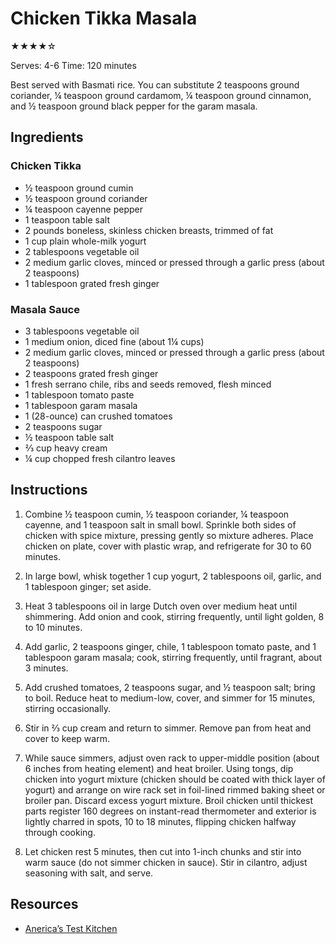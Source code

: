 # Chicken Tikka Masala

★★★★☆

Serves: 4-6
Time: 120 minutes

Best served with Basmati rice. You can substitute 2 teaspoons ground coriander, ¼ teaspoon ground cardamom, ¼ teaspoon ground cinnamon, and ½ teaspoon ground black pepper for the garam masala.

## Ingredients

### Chicken Tikka

* ½ teaspoon ground cumin
* ½ teaspoon ground coriander
* ¼ teaspoon cayenne pepper
* 1 teaspoon table salt
* 2 pounds boneless, skinless chicken breasts, trimmed of fat
* 1 cup plain whole-milk yogurt
* 2 tablespoons vegetable oil
* 2 medium garlic cloves, minced or pressed through a garlic press (about 2 teaspoons)
* 1 tablespoon grated fresh ginger

### Masala Sauce

* 3 tablespoons vegetable oil
* 1 medium onion, diced fine (about 1¼ cups)
* 2 medium garlic cloves, minced or pressed through a garlic press (about 2 teaspoons)
* 2 teaspoons grated fresh ginger
* 1 fresh serrano chile, ribs and seeds removed, flesh minced
* 1 tablespoon tomato paste
* 1 tablespoon garam masala
* 1 (28-ounce) can crushed tomatoes
* 2 teaspoons sugar
* ½ teaspoon table salt
* ⅔ cup heavy cream
* ¼ cup chopped fresh cilantro leaves

## Instructions

1. Combine ½ teaspoon cumin, ½ teaspoon coriander, ¼ teaspoon cayenne, and 1 teaspoon salt in small bowl. Sprinkle both sides of chicken with spice mixture, pressing gently so mixture adheres. Place chicken on plate, cover with plastic wrap, and refrigerate for 30 to 60 minutes.

2. In large bowl, whisk together 1 cup yogurt, 2 tablespoons oil, garlic, and 1 tablespoon ginger; set aside.

3. Heat 3 tablespoons oil in large Dutch oven over medium heat until shimmering. Add onion and cook, stirring frequently, until light golden, 8 to 10 minutes.

4. Add garlic, 2 teaspoons ginger, chile, 1 tablespoon tomato paste, and 1 tablespoon garam masala; cook, stirring frequently, until fragrant, about 3 minutes.

5. Add crushed tomatoes, 2 teaspoons sugar, and ½ teaspoon salt; bring to boil. Reduce heat to medium-low, cover, and simmer for 15 minutes, stirring occasionally.

6. Stir in ⅔ cup cream and return to simmer. Remove pan from heat and cover to keep warm.

7. While sauce simmers, adjust oven rack to upper-middle position (about 6 inches from heating element) and heat broiler. Using tongs, dip chicken into yogurt mixture (chicken should be coated with thick layer of yogurt) and arrange on wire rack set in foil-lined rimmed baking sheet or broiler pan. Discard excess yogurt mixture. Broil chicken until thickest parts register 160 degrees on instant-read thermometer and exterior is lightly charred in spots, 10 to 18 minutes, flipping chicken halfway through cooking.

8. Let chicken rest 5 minutes, then cut into 1-inch chunks and stir into warm sauce (do not simmer chicken in sauce). Stir in cilantro, adjust seasoning with salt, and serve.

## Resources

* [Anerica’s Test Kitchen](https://www.americastestkitchen.com/recipes/3829-chicken-tikka-masala)
